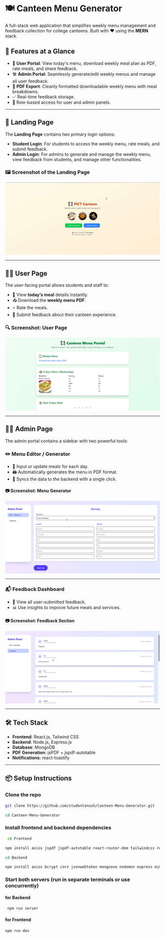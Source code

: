 # 🍽️ Canteen Menu Generator

A full-stack web application that simplifies weekly menu management and feedback collection for college canteens. Built with ❤️ using the **MERN** stack.

## 🚀 Features at a Glance

- 👤 **User Portal**: View today's menu, download weekly meal plan as PDF, rate meals, and share feedback.
- 🛠️ **Admin Portal**: Seamlessly generate/edit weekly menus and manage all user feedback.
- 📄 **PDF Export**: Cleanly formatted downloadable weekly menu with meal breakdowns.
- ✅ Real-time feedback storage.
- 🔐 Role-based access for user and admin panels.

---
## 📱 Landing Page

The **Landing Page** contains two primary login options:

- **Student Login**: For students to access the weekly menu, rate meals, and submit feedback.
- **Admin Login**: For admins to generate and manage the weekly menu, view feedback from students, and manage other functionalities.

### 🖼️ Screenshot of the Landing Page

![Landing Page](Frontend/src/assets/LandingPage.png)

---

## 👨‍🍳 User Page

The user-facing portal allows students and staff to:

- 📅 View **today’s meal** details instantly.
- 📥 Download the **weekly menu PDF**.
- ⭐ Rate the meals.
- 💬 Submit feedback about their canteen experience.

### 🔍 Screenshot: User Page

![UserPage Screenshot](Frontend/src/assets/UserPage.png)

---

## 🧑‍💼 Admin Page

The admin portal contains a sidebar with two powerful tools:

### ✏️ Menu Editor / Generator

- 🧾 Input or update meals for each day.
- 🖨️ Automatically generates the menu in PDF format.
- 🔄 Syncs the data to the backend with a single click.

#### 📷 Screenshot: Menu Generator

![Admin Menu Generator](Frontend/src/assets/AdminEdit.png)

---

### 📬 Feedback Dashboard

- 🧠 View all user-submitted feedback.
- 📊 Use insights to improve future meals and services.

#### 📷 Screenshot: Feedback Section

![Admin Feedback Viewer](Frontend/src/assets/AdminFeedback.png)

---

## 🛠️ Tech Stack

- **Frontend**: React.js, Tailwind CSS
- **Backend**: Node.js, Express.js
- **Database**: MongoDB
- **PDF Generation**: jsPDF + jspdf-autotable
- **Notifications**: react-toastify

---

## 📦 Setup Instructions


### Clone the repo
```bash
git clone https://github.com/studentanush/Canteen-Menu-Generator.git
```
```bash
cd Canteen-Menu-Generator
```
### Install frontend and backend dependencies
``` bash
 cd Frontend
```
```bash
npm install axios jspdf jspdf-autotable react-router-dom tailwindcss react-toastify
```
```bash
cd Backend
```
```bash
npm install axios bcrypt cors jsonwebtoken mongoose nodemon express mime
```

### Start both servers (run in separate terminals or use concurrently)
#### for Backend
```bash
 npm run server
```
#### for Frontend 
```bash
npm run dev
```  

